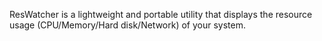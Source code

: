 ResWatcher is a lightweight and portable utility that displays the resource usage (CPU/Memory/Hard disk/Network) of your system.

